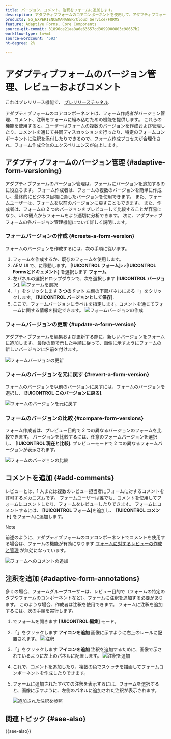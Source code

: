 ```yaml
---
title: バージョン、コメント、注釈をフォームに追加します。
description: アダプティブフォームのコアコンポーネントを使用して、アダプティブフォームにコメント、注釈、バージョンを追加します。
products: SG_EXPERIENCEMANAGER/Cloud Service/FORMS
feature: Adaptive Forms, Core Components
source-git-commit: 31896ce21aa8a6e63657cd3099900803c98657b2
workflow-type: tm+mt
source-wordcount: '593'
ht-degree: 2%

---
```


# アダプティブフォームのバージョン管理、レビューおよびコメント

<!--Before you can use versionings, comments, and annotations in an Adaptive Form, you must ensure you have [enabled Adaptive Form Core Components](
https://experienceleague.adobe.com/en/docs/experience-manager-cloud-service/content/forms/setup-configure-migrate/enable-adaptive-forms-core-components).-->

<!--Adaptive Form Core Components facilitates to add versionings, comments, and annotations to a form. These features helps form authors and users to enhance the form development process where they can create multiple versions of a form, collaborate and add their comments to a form, and add annotations to form components.-->

<span class="preview"> これはプレリリース機能で、 [プレリリースチャネル](https://experienceleague.adobe.com/docs/experience-manager-cloud-service/content/release-notes/prerelease.html?lang=ja?cloud-environments). </span>


アダプティブフォームのコアコンポーネントは、フォーム作成者がバージョン管理、コメント、注釈をフォームに組み込むための機能を提供します。 これらの機能を使用すると、ユーザーはフォームの複数のバージョンを作成および管理したり、コメントを通じて共同ディスカッションを行ったり、特定のフォームコンポーネントに注釈を添付したりできるので、フォーム作成プロセスが合理化され、フォーム作成全体のエクスペリエンスが向上します。


## アダプティブフォームのバージョン管理 {#adaptive-form-versioning}

アダプティブフォームのバージョン管理は、フォームにバージョンを追加するのに役立ちます。 フォーム作成者は、フォームの複数のバージョンを簡単に作成し、最終的にビジネス目標に適したバージョンを使用できます。 また、フォームユーザーは、フォームを以前のバージョンに戻すこともできます。 また、作成者は、フォームの 2 つのバージョンをプレビューして比較することが容易になり、UI の観点からフォームをより適切に分析できます。 次に、アダプティブフォームの各バージョン管理機能について詳しく説明します。

### フォームバージョンの作成 {#create-a-form-version}

フォームのバージョンを作成するには、次の手順に従います。

1. フォームを作成するか、既存のフォームを使用します。
1. AEM UI で、に移動します。 **[!UICONTROL フォーム]**>>**[!UICONTROL Formsとドキュメント]** を選択します **フォーム**.
1. 左パネルの選択ドロップダウンで、次を選択します **[!UICONTROL バージョン]**.
   ![フォームを選択](select-a-form.png)
1. 「」をクリックします **3 つのドット** 左側の下部パネルにある「」をクリックします。 **[!UICONTROL バージョンとして保存]**.
1. ここで、フォームバージョンにラベルを指定します。コメントを通じてフォームに関する情報を指定できます。
   ![フォームバージョンの作成](create-a-form-version.png)

### フォームバージョンの更新 {#update-a-form-version}

アダプティブフォームを編集および更新する際に、新しいバージョンをフォームに追加します。 最後の節で示した手順に従って、画像に示すようにフォームの新しいバージョンに名前を付けます。

![フォームバージョンの更新](update-a-form-version.png)

### フォームのバージョンを元に戻す {#revert-a-form-version}

フォームのバージョンを以前のバージョンに戻すには、フォームのバージョンを選択し、 **[!UICONTROL このバージョンに戻る]**.

![フォームのバージョンを元に戻す](revert-form-version.png)

### フォームのバージョンの比較 {#compare-form-versions}

フォーム作成者は、プレビュー目的で 2 つの異なるバージョンのフォームを比較できます。 バージョンを比較するには、任意のフォームバージョンを選択し、 **[!UICONTROL 現在と比較]**. プレビューモードで 2 つの異なるフォームバージョンが表示されます。

![フォームのバージョンの比較](compare-form-versions.png)

## コメントを追加 {#add-comments}

レビューとは、1 人または複数のレビュー担当者にフォームに対するコメントを許可するメカニズムです。 フォームユーザーは誰でも、コメントを使用してフォームにコメントしたり、フォームをレビューしたりできます。 フォームにコメントするには、 **[!UICONTROL フォーム]**&#x200B;を追加し、 **[!UICONTROL コメント]** をフォームに追加します。

>[!NOTE]
> 前述のように、アダプティブフォームのコアコンポーネントでコメントを使用する場合は、フォームの機能が有効になります [フォームに対するレビューの作成と管理](/help/forms/create-reviews-forms.md) が無効になっています。


![フォームへのコメントの追加](form-comments.png)

## 注釈を追加 {#adaptive-form-annotations}

多くの場合、フォームグループユーザーは、レビュー目的で（フォームの特定のタブやフォームのコンポーネントなど）、フォームに注釈を追加する必要があります。 このような場合、作成者は注釈を使用できます。 フォームに注釈を追加するには、次の手順を実行します。

1. でフォームを開きます **[!UICONTROL 編集]** モード。

1. 「」をクリックします **アイコンを追加** 画像に示すように右上のレールに配置されます。
   ![注釈](annotation.png)

1. 「」をクリックします **アイコンを追加** 注釈を追加するために、画像で示されているように左上のパネルに配置します。
   ![注釈を追加](add-annotation.png)

1. これで、コメントを追加したり、複数の色でスケッチを描画してフォームコンポーネントを作成したりできます。

1. フォームに追加されたすべての注釈を表示するには、フォームを選択すると、画像に示すように、左側のパネルに追加された注釈が表示されます。

   ![追加された注釈を参照](see-annotations.png)

## 関連トピック {#see-also}

{{see-also}}
